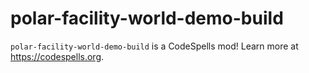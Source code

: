 polar-facility-world-demo-build
===============================
`polar-facility-world-demo-build` is a CodeSpells mod! Learn more at https://codespells.org.
